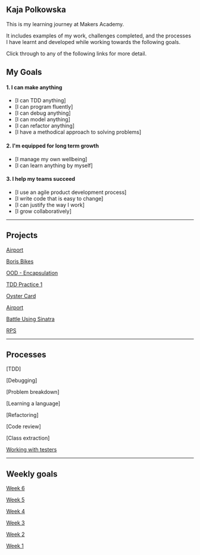 ## Kaja Polkowska ##

This is my learning journey at Makers Academy.

It includes examples of my work, challenges completed, and the processes I have learnt and developed while working towards the following goals.

Click through to any of the following links for more detail.


## My Goals

#### 1. I can make anything

- [I can TDD anything]
- [I can program fluently]
- [I can debug anything]
- [I can model anything]
- [I can refactor anything]
- [I have a methodical approach to solving problems]

#### 2. I'm equipped for long term growth

- [I manage my own wellbeing]
- [I can learn anything by myself]

#### 3. I help my teams succeed

- [I use an agile product development process]
- [I write code that is easy to change]
- [I can justify the way I work]
- [I grow collaboratively]

------

## Projects


[Airport](https://github.com/KajaMaria/airport_challenge)

[Boris Bikes](https://github.com/KajaMaria/boris_bikes)

[OOD - Encapsulation](https://github.com/KajaMaria/takeaway-challenge)

[TDD Practice 1](https://github.com/KajaMaria/TDD_Ruby_Students_names_and_motivation)

[Oyster Card](https://github.com/KajaMaria/Oystercard)

[Airport](https://github.com/KajaMaria/airport_challenge)

[Battle Using Sinatra](https://github.com/KajaMaria/battle)

[RPS](https://github.com/KajaMaria/rps-challenge)


------

## Processes

[TDD]

[Debugging]

[Problem breakdown]

[Learning a language]

[Refactoring]

[Code review]

[Class extraction]

[Working with testers](https://github.com/KajaMaria/Portfolio)

------

## Weekly goals

[Week 6](https://github.com/KajaMaria/Portfolio/blob/master/Week%20README/Week6.md)

[Week 5](https://github.com/KajaMaria/Portfolio/blob/master/Week%20README/Week5.md)

[Week 4](https://github.com/KajaMaria/Portfolio/blob/master/Week%20README/Week4.md)

[Week 3](https://github.com/KajaMaria/Portfolio/blob/master/Week%20README/Week3.md)

[Week 2](https://github.com/KajaMaria/Portfolio/blob/master/Week%20README/Week2.md)

[Week 1](https://github.com/KajaMaria/Portfolio/blob/master/Week%20README/Week1.md)
